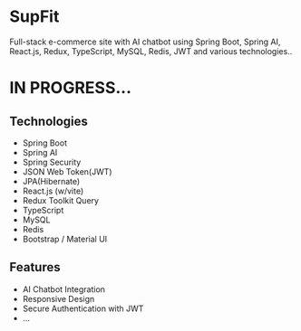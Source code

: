 # SupFit
Full-stack e-commerce site with AI chatbot using Spring Boot, Spring AI, React.js, Redux, TypeScript, MySQL, Redis, JWT and various technologies..

# IN PROGRESS... 

## Technologies

- Spring Boot
- Spring AI
- Spring Security
- JSON Web Token(JWT)
- JPA(Hibernate)
- React.js (w/vite)
- Redux Toolkit Query
- TypeScript
- MySQL
- Redis
- Bootstrap / Material UI

## Features

- AI Chatbot Integration
- Responsive Design
- Secure Authentication with JWT
- ...

